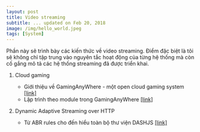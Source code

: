 ```yaml
---
layout: post
title: Video streaming
subtitle: ... updated on Feb 20, 2018
image: /img/hello_world.jpeg
tags: [System]
---
```


Phần này sẽ trình bày các kiến thức về video streaming. Điểm đặc biệt là tôi sẽ không chỉ tập trung vào nguyên tắc hoạt động của từng hệ thống mà còn cố gắng mô tả các hệ thống streaming đã được triển khai.

1. Cloud gaming
	* Giới thiệu về GamingAnyWhere - một open cloud gaming system [[link]]({{site.url}}/2018-02-15-GamingAnyWhere/)
	* Lập trình theo module trong GamingAnyWhere [[link]]({{site.url}}/2018-02-17-GA-module/)

2. Dynamic Adaptive Streaming over HTTP
	* Từ ABR rules cho đến hiểu toàn bộ thư viện DASHJS [[link]]({{site.url}}/2018-02-06-DASHJS/)
